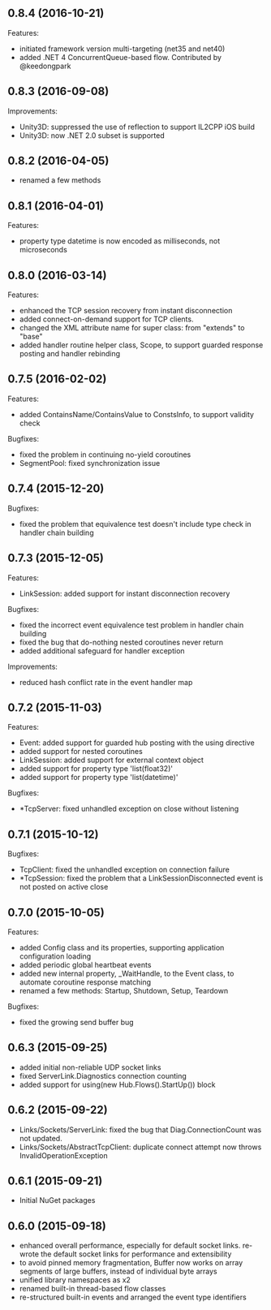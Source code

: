 ## 0.8.4 (2016-10-21)

Features:

- initiated framework version multi-targeting (net35 and net40)
- added .NET 4 ConcurrentQueue-based flow. Contributed by @keedongpark

## 0.8.3 (2016-09-08)

Improvements:

- Unity3D: suppressed the use of reflection to support IL2CPP iOS build
- Unity3D: now .NET 2.0 subset is supported

## 0.8.2 (2016-04-05)

- renamed a few methods

## 0.8.1 (2016-04-01)

Features:

- property type datetime is now encoded as milliseconds, not microseconds

## 0.8.0 (2016-03-14)

Features:

- enhanced the TCP session recovery from instant disconnection
- added connect-on-demand support for TCP clients.
- changed the XML attribute name for super class: from "extends" to "base"
- added handler routine helper class, Scope, to support guarded response posting and handler rebinding

## 0.7.5 (2016-02-02)

Features:

- added ContainsName/ContainsValue to ConstsInfo, to support validity check

Bugfixes:

- fixed the problem in continuing no-yield coroutines
- SegmentPool: fixed synchronization issue

## 0.7.4 (2015-12-20)

Bugfixes:

- fixed the problem that equivalence test doesn't include type check in handler chain building

## 0.7.3 (2015-12-05)

Features:

- LinkSession: added support for instant disconnection recovery

Bugfixes:

- fixed the incorrect event equivalence test problem in handler chain building
- fixed the bug that do-nothing nested coroutines never return
- added additional safeguard for handler exception

Improvements:

- reduced hash conflict rate in the event handler map

## 0.7.2 (2015-11-03)

Features:

- Event: added support for guarded hub posting with the using directive
- added support for nested coroutines
- LinkSession: added support for external context object
- added support for property type 'list(float32)'
- added support for property type 'list(datetime)'

Bugfixes:

- *TcpServer: fixed unhandled exception on close without listening

## 0.7.1 (2015-10-12)

Bugfixes:

- TcpClient: fixed the unhandled exception on connection failure
- *TcpSession: fixed the problem that a LinkSessionDisconnected event is not posted on active close

## 0.7.0 (2015-10-05)

Features:

- added Config class and its properties, supporting application configuration loading
- added periodic global heartbeat events
- added new internal property, _WaitHandle, to the Event class, to automate coroutine response matching
- renamed a few methods: Startup, Shutdown, Setup, Teardown

Bugfixes:

- fixed the growing send buffer bug

## 0.6.3 (2015-09-25)

- added initial non-reliable UDP socket links
- fixed ServerLink.Diagnostics connection counting
- added support for using(new Hub.Flows().StartUp()) block

## 0.6.2 (2015-09-22)

- Links/Sockets/ServerLink: fixed the bug that Diag.ConnectionCount was not updated.
- Links/Sockets/AbstractTcpClient: duplicate connect attempt now throws InvalidOperationException

## 0.6.1 (2015-09-21)

- Initial NuGet packages

## 0.6.0 (2015-09-18)

- enhanced overall performance, especially for default socket links. re-wrote
  the default socket links for performance and extensibility
- to avoid pinned memory fragmentation, Buffer now works on array segments of 
  large buffers, instead of individual byte arrays
- unified library namespaces as x2
- renamed built-in thread-based flow classes
- re-structured built-in events and arranged the event type identifiers
